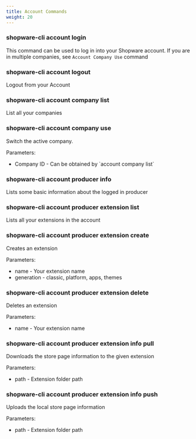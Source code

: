 ```yaml
---
title: Account Commands
weight: 20
---
```


### shopware-cli account login

This command can be used to log in into your Shopware account. If you are in multiple companies, see `Account Company Use` command

### shopware-cli account logout

Logout from your Account

### shopware-cli account company list

List all your companies

### shopware-cli account company use

Switch the active company.

Parameters:

* Company ID - Can be obtained by \`account company list\`

### shopware-cli account producer info

Lists some basic information about the logged in producer

### shopware-cli account producer extension list

Lists all your extensions in the account

### shopware-cli account producer extension create

Creates an extension

Parameters:

* name - Your extension name
* generation - classic, platform, apps, themes

### shopware-cli account producer extension delete

Deletes an extension

Parameters:

* name - Your extension name

### shopware-cli account producer extension info pull

Downloads the store page information to the given extension

Parameters:

* path - Extension folder path

### shopware-cli account producer extension info push

Uploads the local store page information

Parameters:

* path - Extension folder path
